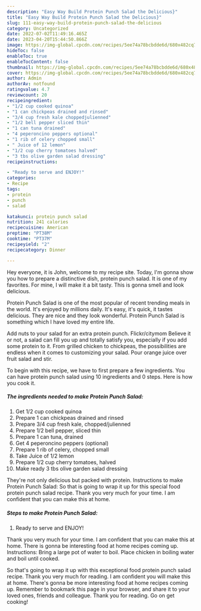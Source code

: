 ```yaml
---
description: "Easy Way Build Protein Punch Salad the Delicious}"
title: "Easy Way Build Protein Punch Salad the Delicious}"
slug: 111-easy-way-build-protein-punch-salad-the-delicious
category: Uncategorized
date: 2022-07-02T11:49:16.465Z
date: 2023-04-20T15:44:50.866Z
image: https://img-global.cpcdn.com/recipes/5ee74a78bcbdde6d/680x482cq70/protein-punch-salad-recipe-main-photo.jpg
hideToc: false
enableToc: true
enableTocContent: false
thumbnail: https://img-global.cpcdn.com/recipes/5ee74a78bcbdde6d/680x482cq70/protein-punch-salad-recipe-main-photo.jpg
cover: https://img-global.cpcdn.com/recipes/5ee74a78bcbdde6d/680x482cq70/protein-punch-salad-recipe-main-photo.jpg
author: Admin
authorAv: notfound
ratingvalue: 4.7
reviewcount: 20
recipeingredient:
- "1/2 cup cooked quinoa"
- "1 can chickpeas drained and rinsed"
- "3/4 cup fresh kale choppedjulienned"
- "1/2 bell pepper sliced thin"
- "1 can tuna drained"
- "4 peperoncino peppers optional"
- "1 rib of celery chopped small"
- " Juice of 12 lemon"
- "1/2 cup cherry tomatoes halved"
- "3 tbs olive garden salad dressing"
recipeinstructions:

- "Ready to serve and ENJOY!"
categories:
- Recipe
tags:
- protein
- punch
- salad

katakunci: protein punch salad 
nutrition: 241 calories
recipecuisine: American
preptime: "PT38M"
cooktime: "PT37M"
recipeyield: "2"
recipecategory: Dinner

---
```



Hey everyone, it is John, welcome to my recipe site. Today, I'm gonna show you how to prepare a distinctive dish, protein punch salad. It is one of my favorites. For mine, I will make it a bit tasty. This is gonna smell and look delicious.

Protein Punch Salad is one of the most popular of recent trending meals in the world. It's enjoyed by millions daily. It's easy, it's quick, it tastes delicious. They are nice and they look wonderful. Protein Punch Salad is something which I have loved my entire life.

Add nuts to your salad for an extra protein punch. Flickr/citymom Believe it or not, a salad can fill you up and totally satisfy you, especially if you add some protein to it. From grilled chicken to chickpeas, the possibilities are endless when it comes to customizing your salad. Pour orange juice over fruit salad and stir.


To begin with this recipe, we have to first prepare a few ingredients. You can have protein punch salad using 10 ingredients and 0 steps. Here is how you cook it.

<!--inarticleads1-->

##### The ingredients needed to make Protein Punch Salad:

1. Get 1/2 cup cooked quinoa
1. Prepare 1 can chickpeas drained and rinsed
1. Prepare 3/4 cup fresh kale, chopped/julienned
1. Prepare 1/2 bell pepper, sliced thin
1. Prepare 1 can tuna, drained
1. Get 4 peperoncino peppers (optional)
1. Prepare 1 rib of celery, chopped small
1. Take  Juice of 1/2 lemon
1. Prepare 1/2 cup cherry tomatoes, halved
1. Make ready 3 tbs olive garden salad dressing


They&#39;re not only delicious but packed with protein. Instructions to make Protein Punch Salad: So that is going to wrap it up for this special food protein punch salad recipe. Thank you very much for your time. I am confident that you can make this at home. 

<!--inarticleads2-->

##### Steps to make Protein Punch Salad:


1. Ready to serve and ENJOY!

Thank you very much for your time. I am confident that you can make this at home. There is gonna be interesting food at home recipes coming up. Instructions: Bring a large pot of water to boil. Place chicken in boiling water and boil until cooked. 

So that's going to wrap it up with this exceptional food protein punch salad recipe. Thank you very much for reading. I am confident you will make this at home. There's gonna be more interesting food at home recipes coming up. Remember to bookmark this page in your browser, and share it to your loved ones, friends and colleague. Thank you for reading. Go on get cooking!
